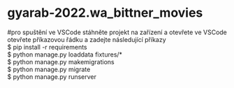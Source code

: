 # gyarab-2022.wa_bittner_movies

#pro spuštění ve VSCode stáhněte projekt na zařízení a otevřete ve VSCode
otevřete příkazovou řádku a zadejte následující příkazy  
$ pip install -r requirements  
$ python manage.py loaddata fixtures/*  
$ python manage.py makemigrations  
$ python manage.py migrate  
$ python manage.py runserver  
